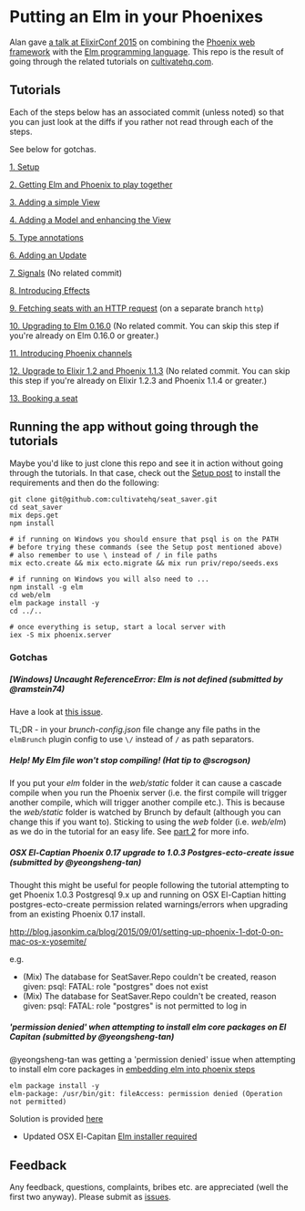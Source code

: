 # Putting an Elm in your Phoenixes

Alan gave [a talk at ElixirConf 2015](http://confreaks.tv/videos/elixirconf2015-phoenix-with-elm) on combining the [Phoenix web framework](http://www.phoenixframework.org/) with the [Elm programming language](http://elm-lang.org). This repo is the result of going through the related tutorials on [cultivatehq.com](http://cultivatehq.com/posts).

## Tutorials

Each of the steps below has an associated commit (unless noted) so that you can just look at the diffs if you rather not read through each of the steps.

See below for gotchas.

[1. Setup](http://www.cultivatehq.com/posts/phoenix-elm-1)

[2. Getting Elm and Phoenix to play together](http://www.cultivatehq.com/posts/phoenix-elm-2)

[3. Adding a simple View](http://www.cultivatehq.com/posts/phoenix-elm-3)

[4. Adding a Model and enhancing the View](http://www.cultivatehq.com/posts/phoenix-elm-4)

[5. Type annotations](http://www.cultivatehq.com/posts/phoenix-elm-5)

[6. Adding an Update](http://www.cultivatehq.com/posts/phoenix-elm-6)

[7. Signals](http://www.cultivatehq.com/posts/phoenix-elm-7) (No related commit)

[8. Introducing Effects](http://www.cultivatehq.com/posts/phoenix-elm-8)

[9. Fetching seats with an HTTP request](http://www.cultivatehq.com/posts/phoenix-elm-9) (on a separate branch `http`)

[10. Upgrading to Elm 0.16.0](http://www.cultivatehq.com/posts/phoenix-elm-10) (No related commit. You can skip this step if you're already on Elm 0.16.0 or greater.)

[11. Introducing Phoenix channels](http://www.cultivatehq.com/posts/phoenix-elm-11)

[12. Upgrade to Elixir 1.2 and Phoenix 1.1.3](http://www.cultivatehq.com/posts/phoenix-elm-12) (No related commit. You can skip this step if you're already on Elixir 1.2.3 and Phoenix 1.1.4 or greater.)

[13. Booking a seat](http://www.cultivatehq.com/posts/phoenix-elm-13)


## Running the app without going through the tutorials

Maybe you'd like to just clone this repo and see it in action without going through the tutorials. In that case, check out the [Setup post](http://www.cultivatehq.com/posts/phoenix-elm-1) to install the requirements and then do the following:

```shell
git clone git@github.com:cultivatehq/seat_saver.git
cd seat_saver
mix deps.get
npm install

# if running on Windows you should ensure that psql is on the PATH
# before trying these commands (see the Setup post mentioned above)
# also remember to use \ instead of / in file paths
mix ecto.create && mix ecto.migrate && mix run priv/repo/seeds.exs

# if running on Windows you will also need to ...
npm install -g elm
cd web/elm
elm package install -y
cd ../..

# once everything is setup, start a local server with
iex -S mix phoenix.server
```


### Gotchas

##### [Windows] Uncaught ReferenceError: Elm is not defined (submitted by @ramstein74)

Have a look at [this issue](https://github.com/CultivateHQ/seat_saver/issues/9).

TL;DR - in your *brunch-config.json* file change any file paths in the `elmBrunch` plugin config to use `\/` instead of `/` as path separators.

##### Help! My Elm file won't stop compiling! (Hat tip to @scrogson)

If you put your *elm* folder in the *web/static* folder it can cause a cascade compile when you run the Phoenix server (i.e. the first compile will trigger another compile, which will trigger another compile etc.). This is because the *web/static* folder is watched by Brunch by default (although you can change this if you want to). Sticking to using the *web* folder (i.e. *web/elm*) as we do in the tutorial for an easy life. See [part 2](http://www.cultivatehq.com/posts/phoenix-elm-2) for more info.

##### OSX El-Captian Phoenix 0.17 upgrade to 1.0.3 Postgres-ecto-create issue (submitted by @yeongsheng-tan)
Thought this might be useful for people following the tutorial attempting to get Phoenix 1.0.3 Postgresql 9.x up and running on OSX El-Captian hitting postgres-ecto-create permission related warnings/errors when upgrading from an existing Phoenix 0.17 install.

http://blog.jasonkim.ca/blog/2015/09/01/setting-up-phoenix-1-dot-0-on-mac-os-x-yosemite/

e.g.
* (Mix) The database for SeatSaver.Repo couldn't be created, reason given: psql: FATAL:  role "postgres" does not exist
* (Mix) The database for SeatSaver.Repo couldn't be created, reason given: psql: FATAL:  role "postgres" is not permitted to log in

##### 'permission denied' when attempting to install elm core packages on El Capitan (submitted by @yeongsheng-tan)

@yeongsheng-tan was getting a 'permission denied' issue when attempting to install elm core packages in [embedding elm into phoenix steps](https://github.com/CultivateHQ/seat_saver/wiki/2.-Adding-Elm#embedding-elm-into-phoenix)
```shell
elm package install -y
elm-package: /usr/bin/git: fileAccess: permission denied (Operation not permitted)
```
Solution is provided [here](https://github.com/elm-lang/elm-package/issues/109)

* Updated OSX El-Capitan [Elm installer required](http://install.elm-lang.org/Elm-Platform-0.15.1-el-capitan.pkg)


## Feedback

Any feedback, questions, complaints, bribes etc. are appreciated (well the first two anyway). Please submit as [issues](https://github.com/CultivateHQ/seat_saver/issues).
